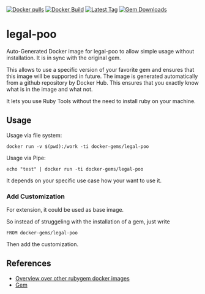 [![Docker pulls](https://img.shields.io/docker/pulls/rubygem/legal-poo.svg)](https://hub.docker.com/r/rubygem/legal-poo/)
[![Docker Build](https://img.shields.io/docker/automated/rubygem/legal-poo.svg)](https://hub.docker.com/r/rubygem/legal-poo/)
[![Latest Tag](https://img.shields.io/github/tag/docker-rubygem/legal-poo.svg)](https://hub.docker.com/r/rubygem/legal-poo/)
[![Gem Downloads](https://img.shields.io/gem/dt/legal-poo.svg)](https://rubygems.org/gems/legal-poo/)
# legal-poo

Auto-Generated Docker image for legal-poo to allow simple usage without installation.
It is in sync with the original gem.

This allows to use a specific version of your favorite gem and ensures that this image will be supported in future.
The image is generated automatically from a github repository by Docker Hub.
This ensures that you exactly know what is in the image and what not.

It lets you use Ruby Tools without the need to install ruby on your machine.

## Usage

Usage via file system:

`docker run -v $(pwd):/work -ti docker-gems/legal-poo`

Usage via Pipe:

`echo "test" | docker run -ti docker-gems/legal-poo`

It depends on your specific use case how your want to use it.

### Add Customization

For extension, it could be used as base image.

So instead of struggeling with the installation of a gem, just write

`FROM docker-gems/legal-poo`

Then add the customization.

## References

 - [Overview over other rubygem docker images](https://github.com/thinkbot/docker-rubygem)
 - [Gem](https://rubygems.org/gems/legal-poo/)
